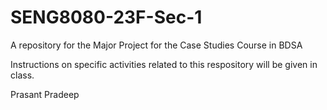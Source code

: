 # SENG8080-23F-Sec-1
A repository for the Major Project for the Case Studies Course in BDSA

Instructions on specific activities related to this respository will be given in class.

Prasant Pradeep

